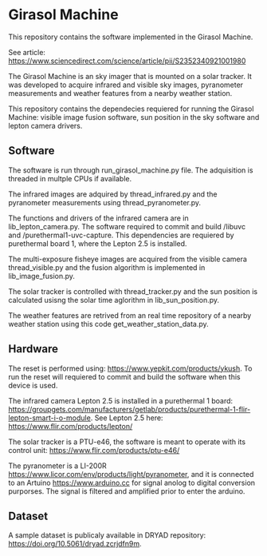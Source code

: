 # Girasol Machine

This repository contains the software implemented in the Girasol Machine.

See article: https://www.sciencedirect.com/science/article/pii/S2352340921001980

The Girasol Machine is an sky imager that is mounted on a solar tracker. It was developed to acquire infrared and visible sky images, pyranometer measurements and weather features from a nearby weather station.

This repository contains the dependecies requiered for running the Girasol Machine: visible image fusion software, sun position in the sky software and lepton camera drivers.

## Software

The software is run through run_girasol_machine.py file. The adquisition is threaded in multple CPUs if available. 

The infrared images are adquired by thread_infrared.py and the pyranometer measurements using thread_pyranometer.py. 

The functions and drivers of the infrared camera are in lib_lepton_camera.py. The software required to commit and build /libuvc and /purethermal1-uvc-capture. This dependencies are requiered by purethermal board 1, where the Lepton 2.5 is installed. 

The multi-exposure fisheye images are acquired from the visible camera thread_visible.py and the fusion algorithm is implemented in lib_image_fusion.py. 

The solar tracker is controlled with thread_tracker.py and the sun position is calculated usisng the solar time aglorithm in lib_sun_position.py.

The weather features are retrived from an real time repository of a nearby weather station using this code get_weather_station_data.py.

## Hardware

The reset is performed using: https://www.yepkit.com/products/ykush.
To run the reset will requiered to commit and build the software when this device is used.

The infrared camera Lepton 2.5 is installed in a purethermal 1 board: https://groupgets.com/manufacturers/getlab/products/purethermal-1-flir-lepton-smart-i-o-module. See Lepton 2.5 here: https://www.flir.com/products/lepton/

The solar tracker is a PTU-e46, the software is meant to operate with its control unit: https://www.flir.com/products/ptu-e46/

The pyranometer is a LI-200R https://www.licor.com/env/products/light/pyranometer, and it is connected to an Artuino https://www.arduino.cc for signal anolog to digital conversion purporses. The signal is filtered and amplified prior to enter the arduino.

## Dataset

A sample dataset is publicaly available in DRYAD repository: https://doi.org/10.5061/dryad.zcrjdfn9m.

